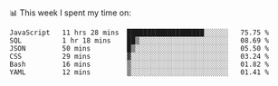 📊 This week I spent my time on:
<!--START_SECTION:waka-->

```text
JavaScript   11 hrs 28 mins  ███████████████████░░░░░░   75.75 %
SQL          1 hr 18 mins    ██▒░░░░░░░░░░░░░░░░░░░░░░   08.69 %
JSON         50 mins         █▒░░░░░░░░░░░░░░░░░░░░░░░   05.50 %
CSS          29 mins         ▓░░░░░░░░░░░░░░░░░░░░░░░░   03.24 %
Bash         16 mins         ▒░░░░░░░░░░░░░░░░░░░░░░░░   01.82 %
YAML         12 mins         ▒░░░░░░░░░░░░░░░░░░░░░░░░   01.41 %
```

<!--END_SECTION:waka-->

